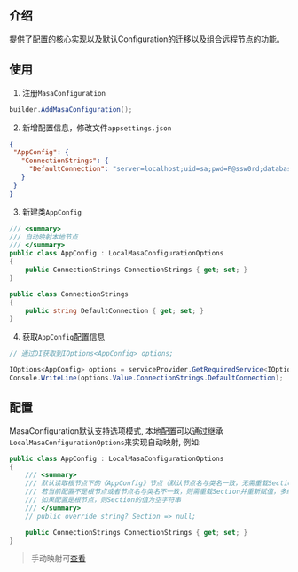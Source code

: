 ## 介绍

提供了配置的核心实现以及默认Configuration的迁移以及组合远程节点的功能。

## 使用

1. 注册`MasaConfiguration`

```csharp
builder.AddMasaConfiguration();
```

2. 新增配置信息，修改文件`appsettings.json`

 ``` json
{
  "AppConfig": {
    "ConnectionStrings": {
      "DefaultConnection": "server=localhost;uid=sa;pwd=P@ssw0rd;database=identity"
    }
  }
}
```

3. 新建类`AppConfig`

```csharp
/// <summary>
/// 自动映射本地节点
/// </summary>
public class AppConfig : LocalMasaConfigurationOptions
{
    public ConnectionStrings ConnectionStrings { get; set; }
}

public class ConnectionStrings
{
    public string DefaultConnection { get; set; }
}
```

4. 获取`AppConfig`配置信息

```csharp
// 通过DI获取到IOptions<AppConfig> options;

IOptions<AppConfig> options = serviceProvider.GetRequiredService<IOptions<AppConfig>>(); 
Console.WriteLine(options.Value.ConnectionStrings.DefaultConnection);
```

## 配置

MasaConfiguration默认支持选项模式, 本地配置可以通过继承`LocalMasaConfigurationOptions`来实现自动映射, 例如:

```csharp
public class AppConfig : LocalMasaConfigurationOptions
{
    /// <summary>
    /// 默认读取根节点下的《AppConfig》节点（默认节点名与类名一致，无需重载Section）
    /// 若当前配置不是根节点或者节点名与类名不一致，则需重载Section并重新赋值，多级节点以:分割
    /// 如果配置是根节点，则Section的值为空字符串
    /// </summary>
    // public override string? Section => null;

    public ConnectionStrings ConnectionStrings { get; set; }
}
```

> 手动映射可[查看](/building-blocks/framework/configuration/override#手动映射)